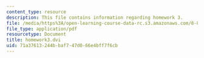 ```yaml
---
content_type: resource
description: This file contains information regarding homework 3.
file: /media/https%3A/open-learning-course-data-rc.s3.amazonaws.com/8-851-effective-field-theory-spring-2013/71a37613244bbaf747d066e4bff7f6cb_MIT8_851S13_homework3.pdf
file_type: application/pdf
resourcetype: Document
title: homework3.dvi
uid: 71a37613-244b-baf7-47d0-66e4bff7f6cb
---
```


